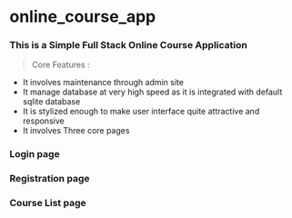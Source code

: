# online_course_app


### This is a Simple Full Stack Online Course Application

> Core Features :
- It involves maintenance through admin site 
- It manage database at very high speed as it is integrated with default sqlite database
- It is stylized enough to make user interface quite attractive and responsive
- It involves Three core pages
 ### **Login page**
 ### **Registration page**
 ### **Course List page**
